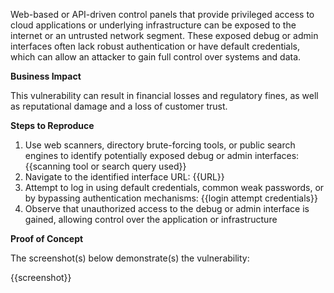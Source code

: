 Web-based or API-driven control panels that provide privileged access to cloud applications or underlying infrastructure can be exposed to the internet or an untrusted network segment. These exposed debug or admin interfaces often lack robust authentication or have default credentials, which can allow an attacker to gain full control over systems and data.

**Business Impact**

This vulnerability can result in financial losses and regulatory fines, as well as reputational damage and a loss of customer trust.

**Steps to Reproduce**

1. Use web scanners, directory brute-forcing tools, or public search engines to identify potentially exposed debug or admin interfaces: {{scanning tool or search query used}}
2. Navigate to the identified interface URL: {{URL}}
3. Attempt to log in using default credentials, common weak passwords, or by bypassing authentication mechanisms: {{login attempt credentials}}
4. Observe that unauthorized access to the debug or admin interface is gained, allowing control over the application or infrastructure

**Proof of Concept**

The screenshot(s) below demonstrate(s) the vulnerability:

{{screenshot}}
